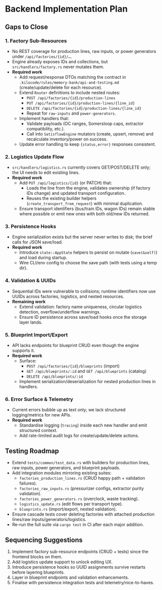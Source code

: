 # Backend Implementation Plan

## Gaps to Close

### 1. Factory Sub-Resources

- No REST coverage for production lines, raw inputs, or power generators under `/api/factories/{id}/…`.
- Engine already exposes IDs and collections, but `src/handlers/factory.rs` never mutates them.
- **Required work**
  - Add request/response DTOs matching the contract in `.kilocode/rules/memory-bank/api-and-testing.md` (create/update/delete for each resource).
  - Extend `Router` definitions to include nested routes:
    - `POST /api/factories/{id}/production-lines`
    - `PUT /api/factories/{id}/production-lines/{line_id}`
    - `DELETE /api/factories/{id}/production-lines/{line_id}`
    - Repeat for `raw-inputs` and `power-generators`.
  - Implement handlers that:
    - Validate payloads (OC ranges, Somersloop caps, extractor compatibility, etc.).
    - Call into `SatisflowEngine` mutators (create, upsert, remove) and recalculate inventory/power on success.
  - Update error handling to keep `{status,error}` responses consistent.

### 2. Logistics Update Flow

- `src/handlers/logistics.rs` currently covers GET/POST/DELETE only; the UI needs to edit existing lines.
- **Required work**
  - Add `PUT /api/logistics/{id}` (or PATCH) that:
    - Loads the line from the engine, validates ownership (if factory IDs change) and updated transport configuration.
    - Reuses the existing builder helpers (`create_transport_from_request`) with minimal duplication.
  - Ensure transport identifiers (bus/train IDs, wagon IDs) remain stable where possible or emit new ones with both old/new IDs returned.

### 3. Persistence Hooks

- Engine serialization exists but the server never writes to disk; the brief calls for JSON save/load.
- **Required work**
  - Introduce `state::AppState` helpers to persist on mutate (`save(&self)`) and load during startup.
  - Wire CLI/env config to choose the save path (with tests using a temp dir).

### 4. Validation & UUIDs

- Sequential IDs were vulnerable to collisions; runtime identifiers now use UUIDs across factories, logistics, and nested resources.
- **Remaining work**
  - Extend validation: factory name uniqueness, circular logistics detection, overflow/underflow warnings.
  - Ensure ID persistence across save/load hooks once the storage layer lands.

### 5. Blueprint Import/Export

- API lacks endpoints for blueprint CRUD even though the engine supports it.
- **Required work**
  - Surface:
    - `POST /api/factories/{id}/blueprints` (import)
    - `GET /api/blueprints/:id` and `GET /api/blueprints` (catalog)
    - `DELETE /api/blueprints/:id`
  - Implement serialization/deserialization for nested production lines in handlers.

### 6. Error Surface & Telemetry

- Current errors bubble up as text only; we lack structured logging/metrics for new APIs.
- **Required work**
  - Standardise logging (`tracing`) inside each new handler and emit structured context.
  - Add rate-limited audit logs for create/update/delete actions.

## Testing Roadmap

- Extend `tests/common/test_data.rs` with builders for production lines, raw inputs, power generators, and blueprint payloads.
- Add integration modules mirroring existing suites:
  - `factories_production_lines.rs` (CRUD happy path + validation failures).
  - `factories_raw_inputs.rs` (pressurizer configs, extractor purity validation).
  - `factories_power_generators.rs` (overclock, waste tracking).
  - `logistics_update.rs` (edit flows per transport type).
  - `blueprints.rs` (import/export, nested validation).
- Ensure cascade tests cover deleting factories with attached production lines/raw inputs/generators/logistics.
- Re-run the full suite via `cargo test` in CI after each major addition.

## Sequencing Suggestions

1. Implement factory sub-resource endpoints (CRUD + tests) since the frontend blocks on them.
2. Add logistics update support to unlock editing UX.
3. Introduce persistence hooks so UUID assignments survive restarts before layering blueprints.
4. Layer in blueprint endpoints and validation enhancements.
5. Finalise with persistence integration tests and telemetry/nice-to-haves.
